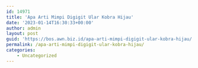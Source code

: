 ```yaml
---
id: 14971
title: 'Apa Arti Mimpi Digigit Ular Kobra Hijau'
date: '2023-01-14T16:30:33+00:00'
author: admin
layout: post
guid: 'https://bos.awn.biz.id/apa-arti-mimpi-digigit-ular-kobra-hijau/'
permalink: /apa-arti-mimpi-digigit-ular-kobra-hijau/
categories:
    - Uncategorized
---
```



